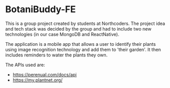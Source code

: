 # BotaniBuddy-FE

This is a group project created by students at Northcoders. The project idea and tech stack was decided by the group and had to include two new technologies (in our case MongoDB and ReactNative). 

The application is a mobile app that allows a user to identify their plants using image recognition technology and add them to 'their garden'. It then includes reminders to water the plants they own. 

The APIs used are: 
* https://perenual.com/docs/api
* https://my.plantnet.org/
